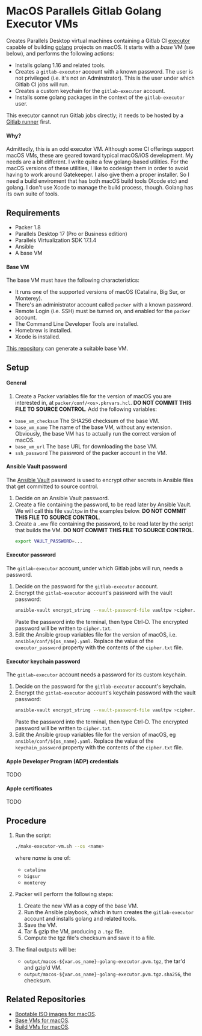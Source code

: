 # MacOS Parallels Gitlab Golang Executor VMs

Creates Parallels Desktop virtual machines containing a Gitlab CI
[executor](https://docs.gitlab.com/runner/configuration/advanced-configuration.html#the-executors)
capable of building [golang](https://go.dev) projects on macOS.
It starts with a *base* VM (see below), and performs the following actions:

- Installs golang 1.16 and related tools.
- Creates a `gitlab-executor` account with a known password.
  The user is not privileged (i.e. it's not an Adminstrator).
  This is the user under which Gitlab CI jobs will run.
- Creates a custom keychain for the `gitlab-executor` account.
- Installs some golang packages in the context of the `gitlab-executor` user.

This executor cannot run Gitlab jobs directly;
it needs to be hosted by a [Gitlab runner](https://docs.gitlab.com/runner/configuration/) first.

#### Why?

Admittedly, this is an odd executor VM.
Although some CI offerings support macOS VMs, these are geared toward typical macOS/iOS development.
My needs are a bit different.
I write quite a few golang-based utilities.
For the macOS versions of these utilities, I like to codesign them in order to avoid having to work around Gatekeeper.
I also give them a proper installer.
So I need a build enviroment that has both macOS build tools (Xcode etc) and golang.
I don't use Xcode to manage the build process, though.
Golang has its own suite of tools.

## Requirements

- Packer 1.8
- Parallels Desktop 17 (Pro or Business edition)
- Parallels Virtualization SDK 17.1.4
- Ansible
- A base VM

#### Base VM

The base VM must have the following characteristics:

- It runs one of the supported versions of macOS (Catalina, Big Sur, or Monterey).
- There's an administrator account called `packer` with a known password.
- Remote Login (i.e. SSH) must be turned on, and enabled for the `packer` account.
- The Command Line Developer Tools are installed.
- Homebrew is installed.
- Xcode is installed.

[This repository](https://github.com/paullalonde/macos-parallels-build-vms) can generate a suitable base VM.

## Setup

#### General

1. Create a Packer variables file for the version of macOS you are interested in, at `packer/conf/<os>.pkrvars.hcl`.
   **DO NOT COMMIT THIS FILE TO SOURCE CONTROL**.
   Add the following variables:
  - `base_vm_checksum` The SHA256 checksum of the base VM.
  - `base_vm_name` The name of the base VM, without any extension.
    Obviously, the base VM has to actually run the correct version of macOS.
  - `base_vm_url` The base URL for downloading the base VM.
  - `ssh_password` The password of the packer account in the VM.

#### Ansible Vault password

The [Ansible Vault](https://docs.ansible.com/ansible/latest/user_guide/vault.html) password
is used to encrypt other secrets in Ansible files that get committed to source control.

1. Decide on an Ansible Vault password.
1. Create a file containing the password, to be read later by Ansible Vault.
   We will call this file `vaultpw` in the examples below.
   **DO NOT COMMIT THIS FILE TO SOURCE CONTROL**.
1. Create a `.env` file containing the password, to be read later by the script that builds the VM.
   **DO NOT COMMIT THIS FILE TO SOURCE CONTROL**.
   ```bash
   export VAULT_PASSWORD=...
   ```

#### Executor password

The `gitlab-executor` account, under which Gitlab jobs will run, needs a password.

1. Decide on the password for the `gitlab-executor` account.
1. Encrypt the `gitlab-executor` account's password with the vault password:
   ```bash
   ansible-vault encrypt_string --vault-password-file vaultpw >cipher.txt
   ```
   Paste the password into the terminal, then type Ctrl-D.
   The encrypted password will be written to `cipher.txt`.
1. Edit the Ansible group variables file for the version of macOS, i.e. `ansible/conf/${os_name}.yaml`.
   Replace the value of the `executor_password` property with the contents of the `cipher.txt` file.

#### Executor keychain password

The `gitlab-executor` account needs a password for its custom keychain.

1. Decide on the password for the `gitlab-executor` account's keychain.
1. Encrypt the `gitlab-executor` account's keychain password with the vault password:
   ```bash
   ansible-vault encrypt_string --vault-password-file vaultpw >cipher.txt
   ```
   Paste the password into the terminal, then type Ctrl-D.
   The encrypted password will be written to `cipher.txt`.
1. Edit the Ansible group variables file for the version of macOS, eg `ansible/conf/${os_name}.yaml`.
   Replace the value of the `keychain_password` property with the contents of the `cipher.txt` file.

#### Apple Developer Program (ADP) credentials

TODO

#### Apple certificates

TODO

## Procedure

1. Run the script:
   ```bash
   ./make-executor-vm.sh --os <name>
   ```
   where *name* is one of:
   - `catalina`
   - `bigsur`
   - `monterey`

1. Packer will perform the following steps:
   1. Create the new VM as a copy of the base VM.
   1. Run the Ansible playbook, which in turn creates the `gitlab-executor` account and
      installs golang and related tools.
   1. Save the VM.
   1. Tar & gzip the VM, producing a `.tgz` file.
   1. Compute the tgz file's checksum and save it to a file.

1. The final outputs will be:
   - `output/macos-${var.os_name}-golang-executor.pvm.tgz`, the tar'd and gzip'd VM.
   - `output/macos-${var.os_name}-golang-executor.pvm.tgz.sha256`, the checksum.

## Related Repositories

- [Bootable ISO images for macOS](https://github.com/paullalonde/macos-bootable-iso-images).
- [Base VMs for macOS](https://github.com/paullalonde/macos-parallels-base-vms).
- [Build VMs for macOS](https://github.com/paullalonde/macos-parallels-build-vms).
